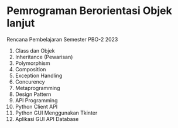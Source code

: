 # Pemrograman Berorientasi Objek lanjut
Rencana Pembelajaran Semester PBO-2 2023
1. Class dan Objek
2. Inheritance (Pewarisan)
3. Polymorphism
4. Composition
5. Exception Handling
6. Concurency
7. Metaprogramming
8. Design Pattern
9. API Programming
10. Python Client API 
11. Python GUI Menggunakan Tkinter
12. Aplikasi GUI API Database
